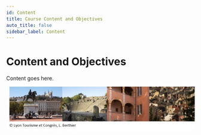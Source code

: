 ```yaml
---
id: Content
title: Course Content and Objectives
auto_title: false
sidebar_label: Content
---
```


# Content and Objectives

Content goes here.

<img src="/docs/img/bandeaulyon3.jpg" width=600>
